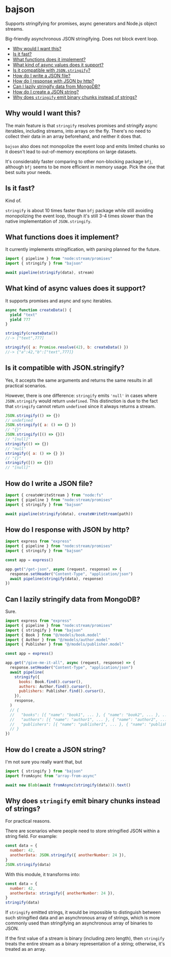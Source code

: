 # bajson

Supports stringifying for promises, async generators and Node.js object streams.

Big-friendly asynchronous JSON stringifying. Does not block event loop.

- [Why would I want this?](#why-would-i-want-this)
- [Is it fast?](#is-it-fast)
- [What functions does it implement?](#what-functions-does-it-implement)
- [What kind of async values does it support?](#what-kind-of-async-values-does-it-support)
- [Is it compatible with `JSON.stringify`?](#is-it-compatible-with-jsonstringify)
- [How do I write a JSON file?](#how-do-i-write-a-json-file)
- [How do I response with JSON by http?](#how-do-i-response-with-json-by-http)
- [Can I lazily stringify data from MongoDB?](#can-i-lazily-stringify-data-from-mongodb)
- [How do I create a JSON string?](#how-do-i-create-a-json-string)
- [Why does `stringify` emit binary chunks instead of strings?](#why-does-stringify-emit-binary-chunks-instead-of-strings)
  <!-- * [Can it handle newline-delimited JSON (NDJSON)?](#can-it-handle-newline-delimited-json-ndjson) -->
  <!-- * [What versions of Node.js does it support?](#what-versions-of-nodejs-does-it-support) -->

## Why would I want this?

The main feature is that `stringify` resolves promises and stringify async iterables, including streams, into arrays on the fly. There's no need to collect their data in an array beforehand, and neither it does that.

`bajson` also does not monopolize the event loop and emits limited chunks so it doesn't lead to out-of-memory exceptions on large datasets.

It's considerably faster comparing to other non-blocking package `bfj`, although `bfj` seems to be more efficient in memory usage. Pick the one that best suits your needs.

## Is it fast?

Kind of.

`stringify` is about 10 times faster than `bfj` package while still avoiding monopolizing the event loop, though it's still 3-4 times slower than the native implementation of `JSON.stringify`.

## What functions does it implement?

It currently implements stringification, with parsing planned for the future.

```js
import { pipeline } from "node:stream/promises"
import { stringify } from "bajson"

await pipeline(stringify(data), stream)
```

## What kind of async values does it support?

It supports promises and async and sync iterables.

```js
async function createData() {
  yield "text"
  yield 777
}

stringify(createData())
//-> ["text",777]

stringify({ a: Promise.resolve(42), b: createData() })
//-> {"a":42,"b":["text",777]}
```

## Is it compatible with JSON.stringify?

Yes, it accepts the same arguments and returns the same results in all practical scenarios.

However, there is one difference: `stringify` emits `'null'` in cases where `JSON.stringify` would return `undefined`. This distinction is due to the fact that `stringify` cannot return `undefined` since it always returns a stream.

```js
JSON.stringify(() => {})
// undefined
JSON.stringify({ a: () => {} })
// "{}"
JSON.stringify([() => {}])
// "[null]"
stringify(() => {})
// "null"
stringify({ a: () => {} })
// "{}"
stringify([() => {}])
// "[null]"
```

## How do I write a JSON file?

```js
import { createWriteStream } from "node:fs"
import { pipeline } from "node:stream/promises"
import { stringify } from "bajson"

await pipeline(stringify(data), createWriteStream(path))
```

## How do I response with JSON by http?

```js
import express from "express"
import { pipeline } from "node:stream/promises"
import { stringify } from "bajson"

const app = express()

app.get("/get-json", async (request, response) => {
  response.setHeader("Content-Type", "application/json")
  await pipeline(stringify(data), response)
})
```

## Can I lazily stringify data from MongoDB?

Sure.

```js
import express from "express"
import { pipeline } from "node:stream/promises"
import { stringify } from "bajson"
import { Book } from "@/models/book.model"
import { Author } from "@/models/author.model"
import { Publisher } from "@/models/publisher.model"

const app = express()

app.get("/give-me-it-all", async (request, response) => {
  response.setHeader("Content-Type", "application/json")
  await pipeline(
    stringify({
      books: Book.find().cursor(),
      authors: Author.find().cursor(),
      publishers: Publisher.find().cursor(),
    }),
    response,
  )
  // {
  //   "books": [{ "name": "book1", ... }, { "name": "book2", ... }, ...],
  //   "authors": [{ "name": "author1", ... }, { "name": "author2", ... }, ...],
  //   "publishers": [{ "name": "publisher1", ... }, { "name": "publisher2", ... }, ...]
  // }
})
```

## How do I create a JSON string?

I'm not sure you really want that, but

```js
import { stringify } from "bajson"
import fromAsync from "array-from-async"

await new Blob(await fromAsync(stringify(data))).text()
```

## Why does `stringify` emit binary chunks instead of strings?

For practical reasons.

There are scenarios where people need to store stringified JSON within a string field. For example:

```js
const data = {
  number: 42,
  anotherData: JSON.stringify({ anotherNumber: 24 }),
}
JSON.stringify(data)
```

With this module, it transforms into:

```js
const data = {
  number: 42,
  anotherData: stringify({ anotherNumber: 24 }),
}
stringify(data)
```

If `stringify` emitted strings, it would be impossible to distinguish between such stringified data and an asynchronous array of strings, which is more commonly used than stringifying an asynchronous array of binaries to JSON.

If the first value of a stream is binary (including zero length), then `stringify` treats the entire stream as a binary representation of a string; otherwise, it's treated as an array.
